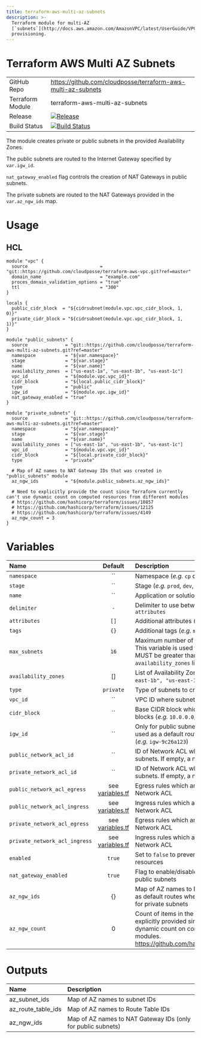 ```yaml
---
title: terraform-aws-multi-az-subnets
description: >-
  Terraform module for multi-AZ
  [`subnets`](http://docs.aws.amazon.com/AmazonVPC/latest/UserGuide/VPC_Subnets.html)
  provisioning.
---
```


# Terraform AWS Multi AZ Subnets

|                  |                                                                                                                                                                  |
|:-----------------|:-----------------------------------------------------------------------------------------------------------------------------------------------------------------|
| GitHub Repo      | <https://github.com/cloudposse/terraform-aws-multi-az-subnets>                                                                                                   |
| Terraform Module | terraform-aws-multi-az-subnets                                                                                                                                   |
| Release          | [![Release](https://img.shields.io/github/release/cloudposse/terraform-aws-jenkins.svg)](https://github.com/cloudposse/terraform-aws-multi-az-subnets/releases) |
| Build Status     | [![Build Status](https://travis-ci.org/cloudposse/terraform-aws-multi-az-subnets.svg)](https://travis-ci.org/cloudposse/terraform-aws-multi-az-subnets)          |

The module creates private or public subnets in the provided Availability Zones.

The public subnets are routed to the Internet Gateway specified by `var.igw_id`.

`nat_gateway_enabled` flag controls the creation of NAT Gateways in public subnets.

The private subnets are routed to the NAT Gateways provided in the `var.az_ngw_ids` map.

# Usage

## HCL

```hcl
module "vpc" {
  source                           = "git::https://github.com/cloudposse/terraform-aws-vpc.git?ref=master"
  domain_name                      = "example.com"
  proces_domain_validation_options = "true"
  ttl                              = "300"
}

locals {
  public_cidr_block  = "${cidrsubnet(module.vpc.vpc_cidr_block, 1, 0)}"
  private_cidr_block = "${cidrsubnet(module.vpc.vpc_cidr_block, 1, 1)}"
}

module "public_subnets" {
  source              = "git::https://github.com/cloudposse/terraform-aws-multi-az-subnets.git?ref=master"
  namespace           = "${var.namespace}"
  stage               = "${var.stage}"
  name                = "${var.name}"
  availability_zones  = ["us-east-1a", "us-east-1b", "us-east-1c"]
  vpc_id              = "${module.vpc.vpc_id}"
  cidr_block          = "${local.public_cidr_block}"
  type                = "public"
  igw_id              = "${module.vpc.igw_id}"
  nat_gateway_enabled = "true"
}

module "private_subnets" {
  source              = "git::https://github.com/cloudposse/terraform-aws-multi-az-subnets.git?ref=master"
  namespace           = "${var.namespace}"
  stage               = "${var.stage}"
  name                = "${var.name}"
  availability_zones  = ["us-east-1a", "us-east-1b", "us-east-1c"]
  vpc_id              = "${module.vpc.vpc_id}"
  cidr_block          = "${local.private_cidr_block}"
  type                = "private"

  # Map of AZ names to NAT Gateway IDs that was created in "public_subnets" module
  az_ngw_ids          = "${module.public_subnets.az_ngw_ids}"

  # Need to explicitly provide the count since Terraform currently can't use dynamic count on computed resources from different modules
  # https://github.com/hashicorp/terraform/issues/10857
  # https://github.com/hashicorp/terraform/issues/12125
  # https://github.com/hashicorp/terraform/issues/4149
  az_ngw_count = 3
}
```

# Variables

| Name                          |                                                  Default                                                  | Description                                                                                                                                                                                                                 | Required |
|:------------------------------|:---------------------------------------------------------------------------------------------------------:|:----------------------------------------------------------------------------------------------------------------------------------------------------------------------------------------------------------------------------|:--------:|
| `namespace`                   |                                                    ``                                                     | Namespace (_e.g._ `cp` or `cloudposse`)                                                                                                                                                                                     |   Yes    |
| `stage`                       |                                                    ``                                                     | Stage (_e.g._ `prod`, `dev`, `staging`)                                                                                                                                                                                     |   Yes    |
| `name`                        |                                                    ``                                                     | Application or solution name (_e.g._ `myapp`)                                                                                                                                                                               |   Yes    |
| `delimiter`                   |                                                    `-`                                                    | Delimiter to use between `name`, `namespace`, `stage`, `attributes`                                                                                                                                                         |    No    |
| `attributes`                  |                                                   `[]`                                                    | Additional attributes (_e.g._ `policy` or `role`)                                                                                                                                                                           |    No    |
| `tags`                        |                                                   `{}`                                                    | Additional tags  (_e.g._ `map("BusinessUnit","XYZ")`                                                                                                                                                                        |    No    |
| `max_subnets`                 |                                                   `16`                                                    | Maximum number of subnets that can be created. This variable is used for CIDR blocks calculation. MUST be greater than the length of `availability_zones` list                                                              |   Yes    |
| `availability_zones`          |                                                    []                                                     | List of Availability Zones (e.g. `["us-east-1a", "us-east-1b", "us-east-1c"]`)                                                                                                                                              |   Yes    |
| `type`                        |                                                 `private`                                                 | Type of subnets to create (`private` or `public`)                                                                                                                                                                           |   Yes    |
| `vpc_id`                      |                                                    ``                                                     | VPC ID where subnets are created (_e.g._ `vpc-aceb2723`)                                                                                                                                                                    |   Yes    |
| `cidr_block`                  |                                                    ``                                                     | Base CIDR block which is divided into subnet CIDR blocks (_e.g._ `10.0.0.0/24`)                                                                                                                                             |    No    |
| `igw_id`                      |                                                    ``                                                     | Only for public subnets. Internet Gateway ID which is used as a default route when creating public subnets (_e.g._ `igw-9c26a123`)                                                                                          |   Yes    |
| `public_network_acl_id`       |                                                    ``                                                     | ID of Network ACL which is added to the public subnets. If empty, a new ACL will be created                                                                                                                                 |    No    |
| `private_network_acl_id`      |                                                    ``                                                     | ID of Network ACL which is added to the private subnets. If empty, a new ACL will be created                                                                                                                                |    No    |
| `public_network_acl_egress`   | see [variables.tf](https://github.com/cloudposse/terraform-aws-multi-az-subnets/blob/master/variables.tf) | Egress rules which are added to the new Public Network ACL                                                                                                                                                                  |    No    |
| `public_network_acl_ingress`  | see [variables.tf](https://github.com/cloudposse/terraform-aws-multi-az-subnets/blob/master/variables.tf) | Ingress rules which are added to the new Public Network ACL                                                                                                                                                                 |    No    |
| `private_network_acl_egress`  | see [variables.tf](https://github.com/cloudposse/terraform-aws-multi-az-subnets/blob/master/variables.tf) | Egress rules which are added to the new Private Network ACL                                                                                                                                                                 |    No    |
| `private_network_acl_ingress` | see [variables.tf](https://github.com/cloudposse/terraform-aws-multi-az-subnets/blob/master/variables.tf) | Ingress rules which are added to the new Private Network ACL                                                                                                                                                                |    No    |
| `enabled`                     |                                                  `true`                                                   | Set to `false` to prevent the module from creating any resources                                                                                                                                                            |    No    |
| `nat_gateway_enabled`         |                                                  `true`                                                   | Flag to enable/disable NAT Gateways creation in public subnets                                                                                                                                                              |    No    |
| `az_ngw_ids`                  |                                                    {}                                                     | Map of AZ names to NAT Gateway IDs which are used as default routes when creating private subnets. Only for private subnets                                                                                                 |    No    |
| `az_ngw_count`                |                                                     0                                                     | Count of items in the `az_ngw_ids` map. Needs to be explicitly provided since Terraform currently can't use dynamic count on computed resources from different modules. https://github.com/hashicorp/terraform/issues/10857 |    No    |


# Outputs

| Name               | Description                                                  |
|:-------------------|:-------------------------------------------------------------|
| az_subnet_ids      | Map of AZ names to subnet IDs                                |
| az_route_table_ids | Map of AZ names to Route Table IDs                           |
| az_ngw_ids         | Map of AZ names to NAT Gateway IDs (only for public subnets) |
